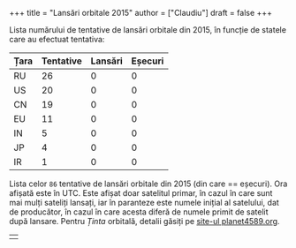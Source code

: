 +++
title = "Lansări orbitale 2015"
author = ["Claudiu"]
draft = false
+++

Lista numărului de tentative de lansări orbitale din 2015, în funcție de statele care au efectuat tentativa:

| Țara | Tentative | Lansări | Eșecuri |
|------|-----------|---------|---------|
| RU   | 26        | 0       | 0       |
| US   | 20        | 0       | 0       |
| CN   | 19        | 0       | 0       |
| EU   | 11        | 0       | 0       |
| IN   | 5         | 0       | 0       |
| JP   | 4         | 0       | 0       |
| IR   | 1         | 0       | 0       |

Lista celor `86` tentative de lansări orbitale din 2015 (din care == eșecuri). Ora afișată este în UTC. Este afișat doar satelitul primar, în cazul în care sunt mai mulți sateliți lansați, iar în paranteze este numele inițial al satelului, dat de producător, în cazul în care acesta diferă de numele primit de satelit după lansare. Pentru _Ținta_ orbitală, detalii găsiți pe [site-ul planet4589.org](https://planet4589.org/space/log/orbcat.html).

|  |
|--|
|  |